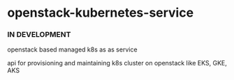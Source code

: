 # openstack-kubernetes-service
### IN DEVELOPMENT

openstack based managed k8s as as service

api for provisioning and maintaining k8s cluster on openstack like EKS, GKE, AKS

